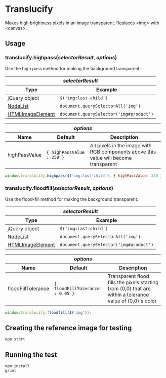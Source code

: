 # Translucify
Makes high brightness pixels in an image transparent. Replaces &lt;img> with &lt;canvas>.

## Usage

### translucify.highpass(_selectorResult_, _options_)

Use the high pass method for making the background transparent.

<table>
  <thead>
    <tr><th colspan="2"><i>selectorResult</i></th></tr>
    <tr>
      <th>Type</th>
      <th>Example</th>
    </tr>
  </thead>
  <tbody>
    <tr>
        <td>jQuery object</td>
        <td><code>$('img:last-child')</code></td>
    </tr>
    <tr>
        <td><a href="https://developer.mozilla.org/en/docs/Web/API/NodeList">NodeList</a></td>
        <td><code>document.querySelectorAll('img')</code></td>
    </tr>
    <tr>
        <td><a href="https://developer.mozilla.org/en/docs/Web/API/HTMLImageElement">HTMLImageElement</a></td>
        <td><code>document.querySelector('img#product')</code></td>
    </tr>
  </tbody>
</table>

<table>
  <thead>
    <tr><th colspan="3"><i>options</i></th></tr>
    <tr>
      <th>Name</th>
      <th>Default</th>
      <th>Description</th>
    </tr>
  </thead>
  <tbody>
    <tr>
        <td>highPassValue</td>
        <td><code>{ highPassValue : 250 }</code></td>
        <td>All pixels in the image with RGB components above this value will become transparent</td>
    </tr>
  </tbody>
</table>

```javascript
window.translucify.highpass($('img:last-child'), { highPassValue: 230 });
```

### translucify.floodfill(_selectorResult_, _options_)

Use the flood-fill method for making the background transparent.

<table>
  <thead>
    <tr><th colspan="2"><i>selectorResult</i></th></tr>
    <tr>
      <th>Type</th>
      <th>Example</th>
    </tr>
  </thead>
  <tbody>
    <tr>
        <td>jQuery object</td>
        <td><code>$('img:last-child')</code></td>
    </tr>
    <tr>
        <td><a href="https://developer.mozilla.org/en/docs/Web/API/NodeList">NodeList</a></td>
        <td><code>document.querySelectorAll('img')</code></td>
    </tr>
    <tr>
        <td><a href="https://developer.mozilla.org/en/docs/Web/API/HTMLImageElement">HTMLImageElement</a></td>
        <td><code>document.querySelector('img#product')</code></td>
    </tr>
  </tbody>
</table>

<table>
  <thead>
    <tr><th colspan="3"><i>options</i></th></tr>
    <tr>
      <th>Name</th>
      <th>Default</th>
      <th>Description</th>
    </tr>
  </thead>
  <tbody>
    <tr>
        <td>floodFillTolerance</td>
        <td><code>{ floodFillTolerance : 0.05 }</code></td>
        <td>Transparent flood fills the pixels starting from (0,0) that are within a tolerance value of (0,0)'s color</td>
    </tr>
  </tbody>
</table>

```javascript
window.translucify.floodfill($('img'));
```

## Creating the reference image for testing

```bash
npm start
```

## Running the test

```bash
npm install
grunt
```

